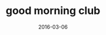 ---
layout: inner
position: right
title: 'good morning club'
date: 2016-03-06
categories: development
tags: music composition production
project_link: 'https://open.spotify.com/artist/1pvckjRfnPNJkH7YlrKgv2?si=0f9x_H-RQFCbdr7OSTfgnw'
feature_type: 'spotify'
feature_spotify: 'https://open.spotify.com/embed/artist/1pvckjRfnPNJkH7YlrKgv2'
button_icon: 'spotify'
button_text: 'listen on spotify'
lead_text: 'producer, engineer, lead singer, songwriter and guitarist'
---
